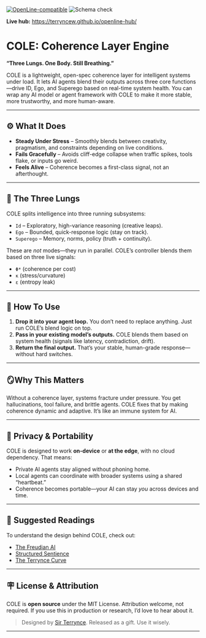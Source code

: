 [![OpenLine-compatible](https://img.shields.io/static/v1?label=OpenLine&message=compatible%20v0.1&color=1f6feb)](https://github.com/terryncew/openline-core)
![Schema check](https://github.com/terryncew/openline-core/actions/workflows/validate.yml/badge.svg)

**Live hub:** https://terryncew.github.io/openline-hub/

# COLE: Coherence Layer Engine

**“Three Lungs. One Body. Still Breathing.”**

COLE is a lightweight, open-spec coherence layer for intelligent systems under load. It lets AI agents blend their outputs across three core functions—drive ID, Ego, and Superego based on real-time system health. You can wrap any AI model or agent framework with COLE to make it more stable, more trustworthy, and more human-aware.

---

## ⚙️ What It Does

- **Steady Under Stress** – Smoothly blends between creativity, pragmatism, and constraints depending on live conditions.
- **Fails Gracefully** – Avoids cliff-edge collapse when traffic spikes, tools flake, or inputs go weird.
- **Feels Alive** – Coherence becomes a first-class signal, not an afterthought.

---

## 🧠 The Three Lungs

COLE splits intelligence into three running subsystems:

- `Id` – Exploratory, high-variance reasoning (creative leaps).
- `Ego` – Bounded, quick-response logic (stay on track).
- `Superego` – Memory, norms, policy (truth + continuity).

These are *not* modes—they run in parallel. COLE’s controller blends them based on three live signals:
- `Φ*` (coherence per cost)
- `κ` (stress/curvature)
- `ε` (entropy leak)

---

## 🧪 How To Use

1. **Drop it into your agent loop.** You don’t need to replace anything. Just run COLE’s blend logic on top.
2. **Pass in your existing model’s outputs.** COLE blends them based on system health (signals like latency, contradiction, drift).
3. **Return the final output.** That’s your stable, human-grade response—without hard switches.

---

## 🪞Why This Matters

Without a coherence layer, systems fracture under pressure. You get hallucinations, tool failure, and brittle agents. COLE fixes that by making coherence dynamic and adaptive. It’s like an immune system for AI.

---

## 🔐 Privacy & Portability

COLE is designed to work **on-device** or **at the edge**, with no cloud dependency. That means:
- Private AI agents stay aligned without phoning home.
- Local agents can coordinate with broader systems using a shared “heartbeat.”
- Coherence becomes portable—your AI can stay *you* across devices and time.

---

## 📖 Suggested Readings

To understand the design behind COLE, check out:
- [The Freudian AI](https://terrynce.substack.com/p/the-return-of-the-freudian-ai)
- [Structured Sentience](https://terrynce.substack.com/p/structured-sentience)
- [The Terrynce Curve](https://terrynce.substack.com/p/the-terrynce-curve)

---

## 🪧 License & Attribution

COLE is **open source** under the MIT License. Attribution welcome, not required. If you use this in production or research, I’d love to hear about it.

> Designed by [Sir Terrynce](https://terrynce.substack.com). Released as a gift. Use it wisely.

---
